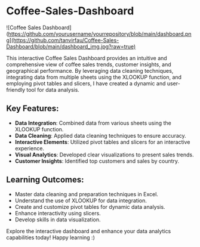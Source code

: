 # Coffee-Sales-Dashboard
![Coffee Sales Dashboard](https://github.com/yourusername/yourrepository/blob/main/dashboard.png](https://github.com/tanvirfau/Coffee-Sales-Dashboard/blob/main/dashboard_img.jpg?raw=true)

This interactive Coffee Sales Dashboard provides an intuitive and comprehensive view of coffee sales trends, customer insights, and geographical performance.
By leveraging data cleaning techniques, integrating data from multiple sheets using the XLOOKUP function, and employing pivot tables and slicers, I have created a dynamic and user-friendly tool for data analysis.

## Key Features:
- **Data Integration**: Combined data from various sheets using the XLOOKUP function.
- **Data Cleaning**: Applied data cleaning techniques to ensure accuracy.
- **Interactive Elements**: Utilized pivot tables and slicers for an interactive experience.
- **Visual Analytics**: Developed clear visualizations to present sales trends.
- **Customer Insights**: Identified top customers and sales by country.

## Learning Outcomes:
- Master data cleaning and preparation techniques in Excel.
- Understand the use of XLOOKUP for data integration.
- Create and customize pivot tables for dynamic data analysis.
- Enhance interactivity using slicers.
- Develop skills in data visualization.

 Explore the interactive dashboard and enhance your data analytics capabilities today! Happy learning :)
 

